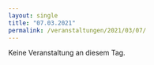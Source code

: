 ```yaml
---
layout: single
title: "07.03.2021"
permalink: /veranstaltungen/2021/03/07/
---
```


Keine Veranstaltung an diesem Tag.
